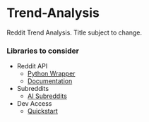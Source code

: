 # Trend-Analysis
Reddit Trend Analysis. Title subject to change.

### Libraries to consider
* Reddit API
    - [Python Wrapper](https://praw.readthedocs.io/en/stable/)
    - [Documentation](https://www.reddit.com/dev/api/)
* Subreddits 
    - [AI Subreddits](https://www.reddit.com/r/artificial/wiki/related-subreddits/)
* Dev Access
    - [Quickstart](https://developers.reddit.com/docs/quickstart)
